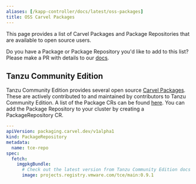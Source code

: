 ```yaml
---
aliases: [/kapp-controller/docs/latest/oss-packages]
title: OSS Carvel Packages
---
```


This page provides a list of Carvel Packages and Package Repositories that are available to open source users. 

Do you have a Package or Package Repository you'd like to add to this list? Please make a PR with details to our [docs](https://github.com/carvel-dev/carvel/blob/develop/site/content/kapp-controller/docs/develop/oss-packages.md).

## Tanzu Community Edition
Tanzu Community Edition provides several open source [Carvel Packages](https://tanzucommunityedition.io/packages/). These are actively contributed to and maintained by contributors to Tanzu Community Edition. A list of the Package CRs can be found [here](https://github.com/vmware-tanzu/community-edition/tree/main/addons/packages). You can add the Package Repository to your cluster by creating a PackageRepository CR.

```yaml
---
apiVersion: packaging.carvel.dev/v1alpha1
kind: PackageRepository
metadata:
  name: tce-repo
spec:
  fetch:
    imgpkgBundle:
      # Check out the latest version from Tanzu Community Edition docs
      image: projects.registry.vmware.com/tce/main:0.9.1
```
